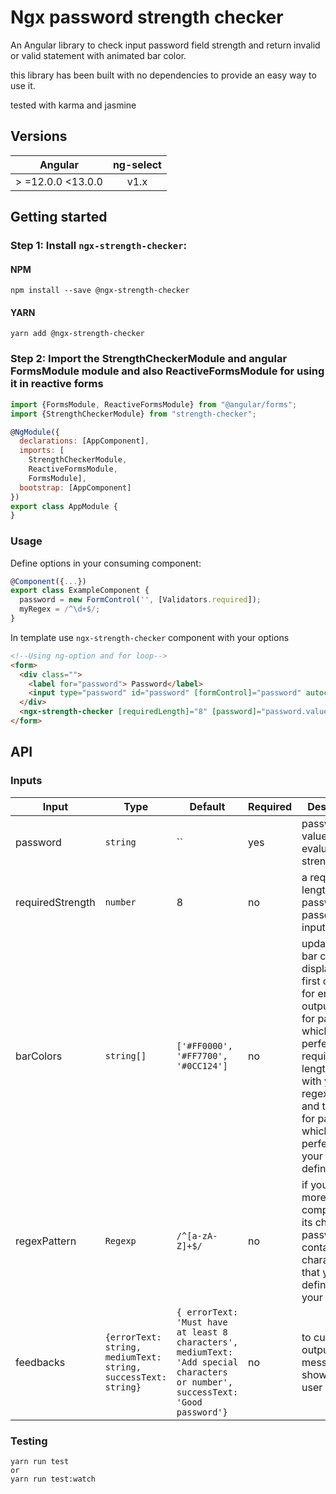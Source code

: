 # Ngx password strength checker
An Angular library to check input password field strength and return invalid or valid statement with animated bar color.

this library has been built with no dependencies to provide an easy way to use it.

tested with karma and jasmine

## Versions

| Angular| ng-select|
| ------|:------:| 
| > =12.0.0 <13.0.0 | v1.x |

## Getting started

### Step 1: Install `ngx-strength-checker`:

#### NPM

```shell
npm install --save @ngx-strength-checker
```

#### YARN

```shell
yarn add @ngx-strength-checker
```

### Step 2: Import the StrengthCheckerModule and angular FormsModule module and also ReactiveFormsModule for using it in reactive forms

```js
import {FormsModule, ReactiveFormsModule} from "@angular/forms";
import {StrengthCheckerModule} from "strength-checker";

@NgModule({
  declarations: [AppComponent],
  imports: [
    StrengthCheckerModule,
    ReactiveFormsModule,
    FormsModule],
  bootstrap: [AppComponent]
})
export class AppModule {
}
```

### Usage

Define options in your consuming component:

```js
@Component({...})
export class ExampleComponent {
  password = new FormControl('', [Validators.required]);
  myRegex = /^\d+$/;
}
```

In template use `ngx-strength-checker` component with your options

```html
<!--Using ng-option and for loop-->
<form>
  <div class="">
    <label for="password"> Password</label>
    <input type="password" id="password" [formControl]="password" autocomplete="off">
  </div>
  <ngx-strength-checker [requiredLength]="8" [password]="password.value" [regexPattern]="myRegex"></ngx-strength-checker>
</form>
```

## API

### Inputs

| Input  | Type | Default | Required | Description |
| ------------- | ------------- | ------------- | ------------- | ------------- |
| password | `string` | `` | yes | password value to evaluate strength |
| requiredStrength | `number` | 8 | no | a required min length of the password passed has input|
| barColors | `string[]` |  `['#FF0000', '#FF7700', '#0CC124']` | no | update the bar color to display in UI, first color is for error output,second for password which match perfectly with required length but not with your regex pattern and the last for password which match perfectly with your standard defined |
| regexPattern | `Regexp` | `/^[a-zA-Z]+$/` | no | if you want more complexity , its check if password contain some characters that you will define with your regex |
| feedbacks  | `{errorText: string, mediumText: string, successText: string}` | `{ errorText: 'Must have at least 8 characters', mediumText: 'Add special characters or number', successText: 'Good password'}` | no | to custom output message to show to the user |

### Testing

```
yarn run test
or
yarn run test:watch
```
